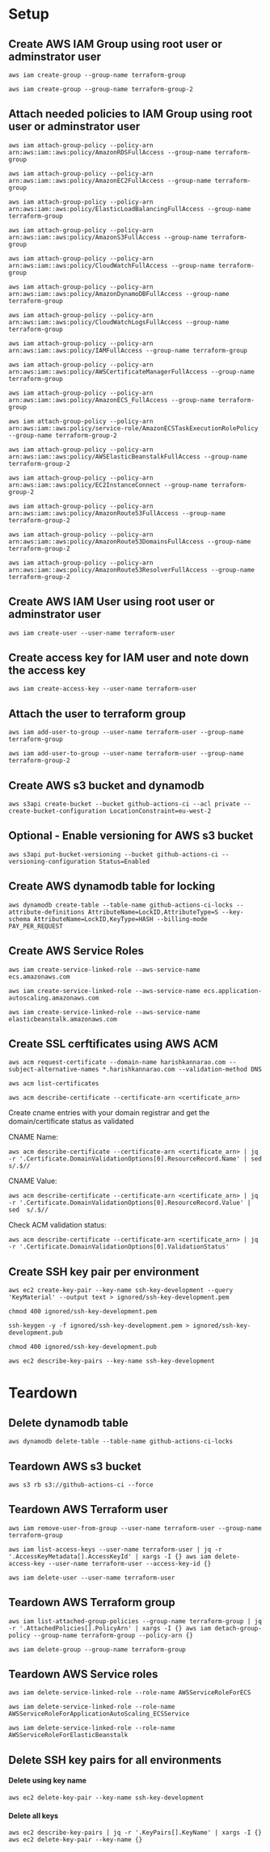 # Setup

## Create AWS IAM Group using root user or adminstrator user

    aws iam create-group --group-name terraform-group

    aws iam create-group --group-name terraform-group-2

## Attach needed policies to IAM Group using root user or adminstrator user

    aws iam attach-group-policy --policy-arn arn:aws:iam::aws:policy/AmazonRDSFullAccess --group-name terraform-group

    aws iam attach-group-policy --policy-arn arn:aws:iam::aws:policy/AmazonEC2FullAccess --group-name terraform-group

    aws iam attach-group-policy --policy-arn arn:aws:iam::aws:policy/ElasticLoadBalancingFullAccess --group-name terraform-group
    
    aws iam attach-group-policy --policy-arn arn:aws:iam::aws:policy/AmazonS3FullAccess --group-name terraform-group
    
    aws iam attach-group-policy --policy-arn arn:aws:iam::aws:policy/CloudWatchFullAccess --group-name terraform-group
    
    aws iam attach-group-policy --policy-arn arn:aws:iam::aws:policy/AmazonDynamoDBFullAccess --group-name terraform-group

    aws iam attach-group-policy --policy-arn arn:aws:iam::aws:policy/CloudWatchLogsFullAccess --group-name terraform-group

    aws iam attach-group-policy --policy-arn arn:aws:iam::aws:policy/IAMFullAccess --group-name terraform-group

    aws iam attach-group-policy --policy-arn arn:aws:iam::aws:policy/AWSCertificateManagerFullAccess --group-name terraform-group

    aws iam attach-group-policy --policy-arn arn:aws:iam::aws:policy/AmazonECS_FullAccess --group-name terraform-group

    aws iam attach-group-policy --policy-arn arn:aws:iam::aws:policy/service-role/AmazonECSTaskExecutionRolePolicy --group-name terraform-group-2

    aws iam attach-group-policy --policy-arn arn:aws:iam::aws:policy/AWSElasticBeanstalkFullAccess --group-name terraform-group-2

    aws iam attach-group-policy --policy-arn arn:aws:iam::aws:policy/EC2InstanceConnect --group-name terraform-group-2

    aws iam attach-group-policy --policy-arn arn:aws:iam::aws:policy/AmazonRoute53FullAccess --group-name terraform-group-2

    aws iam attach-group-policy --policy-arn arn:aws:iam::aws:policy/AmazonRoute53DomainsFullAccess --group-name terraform-group-2

    aws iam attach-group-policy --policy-arn arn:aws:iam::aws:policy/AmazonRoute53ResolverFullAccess --group-name terraform-group-2

## Create AWS IAM User using root user or adminstrator user

    aws iam create-user --user-name terraform-user

## Create access key for IAM user and note down the access key

    aws iam create-access-key --user-name terraform-user

## Attach the user to terraform group

    aws iam add-user-to-group --user-name terraform-user --group-name terraform-group

    aws iam add-user-to-group --user-name terraform-user --group-name terraform-group-2

## Create AWS s3 bucket and dynamodb

    aws s3api create-bucket --bucket github-actions-ci --acl private --create-bucket-configuration LocationConstraint=eu-west-2

## Optional - Enable versioning for AWS s3 bucket
    aws s3api put-bucket-versioning --bucket github-actions-ci --versioning-configuration Status=Enabled

## Create AWS dynamodb table for locking

    aws dynamodb create-table --table-name github-actions-ci-locks --attribute-definitions AttributeName=LockID,AttributeType=S --key-schema AttributeName=LockID,KeyType=HASH --billing-mode PAY_PER_REQUEST

## Create AWS Service Roles

    aws iam create-service-linked-role --aws-service-name ecs.amazonaws.com

    aws iam create-service-linked-role --aws-service-name ecs.application-autoscaling.amazonaws.com

    aws iam create-service-linked-role --aws-service-name elasticbeanstalk.amazonaws.com

## Create SSL cerftificates using AWS ACM

    aws acm request-certificate --domain-name harishkannarao.com --subject-alternative-names *.harishkannarao.com --validation-method DNS

    aws acm list-certificates

    aws acm describe-certificate --certificate-arn <certificate_arn>

Create cname entries with your domain registrar and get the domain/certificate status as validated

CNAME Name:

    aws acm describe-certificate --certificate-arn <certificate_arn> | jq -r '.Certificate.DomainValidationOptions[0].ResourceRecord.Name' | sed  s/.$//

CNAME Value:

    aws acm describe-certificate --certificate-arn <certificate_arn> | jq -r '.Certificate.DomainValidationOptions[0].ResourceRecord.Value' | sed  s/.$//

Check ACM validation status:

    aws acm describe-certificate --certificate-arn <certificate_arn> | jq -r '.Certificate.DomainValidationOptions[0].ValidationStatus'


## Create SSH key pair per environment

    aws ec2 create-key-pair --key-name ssh-key-development --query 'KeyMaterial' --output text > ignored/ssh-key-development.pem

    chmod 400 ignored/ssh-key-development.pem

    ssh-keygen -y -f ignored/ssh-key-development.pem > ignored/ssh-key-development.pub

    chmod 400 ignored/ssh-key-development.pub

    aws ec2 describe-key-pairs --key-name ssh-key-development


# Teardown

## Delete dynamodb table

    aws dynamodb delete-table --table-name github-actions-ci-locks

## Teardown AWS s3 bucket

    aws s3 rb s3://github-actions-ci --force

## Teardown AWS Terraform user

    aws iam remove-user-from-group --user-name terraform-user --group-name terraform-group

    aws iam list-access-keys --user-name terraform-user | jq -r '.AccessKeyMetadata[].AccessKeyId' | xargs -I {} aws iam delete-access-key --user-name terraform-user --access-key-id {}

    aws iam delete-user --user-name terraform-user

## Teardown AWS Terraform group

    aws iam list-attached-group-policies --group-name terraform-group | jq -r '.AttachedPolicies[].PolicyArn' | xargs -I {} aws iam detach-group-policy --group-name terraform-group --policy-arn {}

    aws iam delete-group --group-name terraform-group

## Teardown AWS Service roles

    aws iam delete-service-linked-role --role-name AWSServiceRoleForECS

    aws iam delete-service-linked-role --role-name AWSServiceRoleForApplicationAutoScaling_ECSService

    aws iam delete-service-linked-role --role-name AWSServiceRoleForElasticBeanstalk

## Delete SSH key pairs for all environments

#### Delete using key name

    aws ec2 delete-key-pair --key-name ssh-key-development

#### Delete all keys

    aws ec2 describe-key-pairs | jq -r '.KeyPairs[].KeyName' | xargs -I {} aws ec2 delete-key-pair --key-name {}